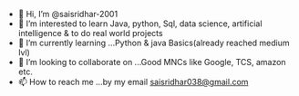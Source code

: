 - 👋 Hi, I’m @saisridhar-2001
- 👀 I’m interested to learn Java, python, Sql, data science, artificial intelligence & to do real world projects 
- 🌱 I’m currently learning ...Python & java Basics(already reached medium lvl) 
- 💞️ I’m looking to collaborate on ...Good MNCs like Google, TCS, amazon etc. 
- 📫 How to reach me ...by my email saisridhar038@gmail.com 

<!---
saisridhar-2001/saisridhar-2001 is a ✨ special ✨ repository because its `README.md` (this file) appears on your GitHub profile.
You can click the Preview link to take a look at your changes.
--->
